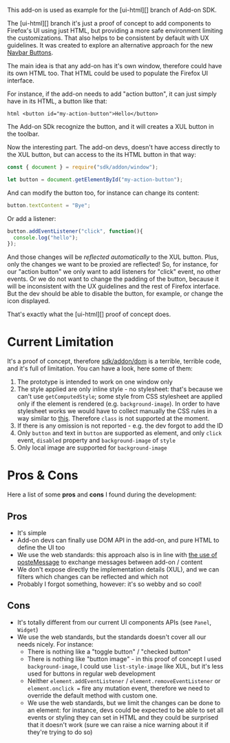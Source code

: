 This add-on is used as example for the
[ui-html][] branch of Add-on SDK.

The [ui-html][] branch it's just a proof of concept to add components to
Firefox's UI using just HTML, but providing a more safe environment limiting the
customizations. That also helps to be consistent by default with UX guidelines.
It was created to explore an alternative approach for the new
[Navbar Buttons](https://github.com/mozilla/addon-sdk/wiki/JEP-Navbar-Buttons).

The main idea is that any add-on has it's own window, therefore could have its
own HTML too. That HTML could be used to populate the Firefox UI interface.

For instance, if the add-on needs to add "action button", it can just simply
have in its HTML, a button like that:

```
html <button id="my-action-button">Hello</button>
```

The Add-on SDk recognize the button, and it will creates a XUL button in the
toolbar.

Now the interesting part. The add-on devs, doesn't have access directly to the
XUL button, but can access to the its HTML button in that way:

```js
const { document } = require("sdk/addon/window");

let button = document.getElementById("my-action-button");
```

And can modify the button too, for instance can change its content:

```js
button.textContent = "Bye";
```

Or add a listener:

```js
button.addEventListener("click", function(){
  console.log("hello");
});
```

And those changes will be *reflected automatically* to the XUL button. Plus,
only the changes we want to be proxied are reflected! So, for instance, for our
"action button" we only want to add listeners for "click" event, no other
events. Or we do not want to change the padding of the button, because it will
be inconsistent with the UX guidelines and the rest of Firefox interface. But
the dev should be able to disable the button, for example, or change the icon
displayed.

That's exactly what the [ui-html][] proof of concept does.

# Current Limitation

It's a proof of concept, therefore
[sdk/addon/dom](https://github.com/ZER0/addon-sdk/blob/ui-html/lib/sdk/addon/dom.js)
is a terrible, terrible code, and it's full of limitation. You can have a look,
here some of them:

1. The prototype is intended to work on one window only
2. The style applied are only inline style - no stylesheet: that's because we
   can't use `getComputedStyle`; some style from CSS stylesheet are applied only
   if the element is rendered (e.g. `background-image`). In order to have
   stylesheet works we would have to collect manually the CSS rules in a way
   similar to [this](https://gist.github.com/ZER0/5267608). Therefore `class` is
   not supported at the moment.
3. If there is any omission is not reported - e.g. the dev forgot to add the ID
4. Only `button` and text in `button` are supported as element, and only `click`
   event, `disabled` property and `background-image` of `style`
5. Only local image are supported for `background-image`

# Pros & Cons

Here a list of some **pros** and **cons** I found during the development:

## Pros
- It's simple
- Add-on devs can finally use DOM API in the add-on, and pure HTML to
define the UI too
- We use the web standards: this approach also is in line with
[the use of posteMessage](https://gist.github.com/ZER0/5209412) to exchange
messages between add-on / content
- We don't expose directly the implementation
details (XUL), and we can filters which changes can be reflected and which not
- Probably I forgot something, however: it's so webby and so cool!

## Cons
- It's totally different from our current UI components APIs (see `Panel`,
`Widget`)
- We use the web standards, but the standards doesn't cover all our needs nicely.
For instance:
  - There is nothing like a "toggle button" / "checked button"
  - There is nothing like "button image" - in this proof of concept I used
    `background-image`, I could use `list-style-image` like XUL, but
    it's less used for buttons in regular web development
  - Neither `element.addEventListener` / `element.removeEventListener` or
    `element.onclick =` fire any mutation event, therefore we need to override
    the default method with custom one.
  - We use the web standards, but we limit the changes can be done to an element:
    for instance, devs could be expected to be able to set all events or styling
    they can set in HTML and they could be surprised that it doesn't work
    (sure we can raise a nice warning about it if they're trying to do so)


[ut-html]:  https://github.com/ZER0/addon-sdk/tree/ui-html
